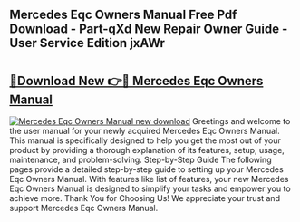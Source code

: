 ## Mercedes Eqc Owners Manual Free Pdf Download - Part-qXd New Repair Owner Guide - User Service Edition jxAWr

# <h2><a href="http://cf10092.oget.top/?id=Mercedes+Eqc+Owners+Manual">🔗Download New 👉🔴 Mercedes Eqc Owners Manual</a></h2>

[![Mercedes Eqc Owners Manual new download](https://i.imgur.com/5g1atiW.png)](http://cf10092.oget.top/?id=Mercedes+Eqc+Owners+Manual)
Greetings and welcome to the user manual for your newly acquired Mercedes Eqc Owners Manual. This manual is specifically designed to help you get the most out of your product by providing a thorough explanation of its features, setup, usage, maintenance, and problem-solving. Step-by-Step Guide The following pages provide a detailed step-by-step guide to setting up your Mercedes Eqc Owners Manual. With features like list of features, your new Mercedes Eqc Owners Manual is designed to simplify your tasks and empower you to achieve more. Thank You for Choosing Us! We appreciate your trust and support Mercedes Eqc Owners Manual.
